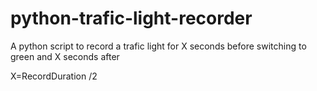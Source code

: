 # python-trafic-light-recorder
A python script to record a trafic light for X seconds before switching to green and X seconds after 

X=RecordDuration /2
